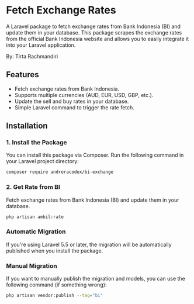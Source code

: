 # Fetch Exchange Rates

A Laravel package to fetch exchange rates from Bank Indonesia (BI) and update them in your database. This package scrapes the exchange rates from the official Bank Indonesia website and allows you to easily integrate it into your Laravel application.

By: Tirta Rachmandiri

## Features

- Fetch exchange rates from Bank Indonesia.
- Supports multiple currencies (AUD, EUR, USD, GBP, etc.).
- Update the sell and buy rates in your database.
- Simple Laravel command to trigger the rate fetch.

## Installation

### 1. Install the Package

You can install this package via Composer. Run the following command in your Laravel project directory:

```bash
composer require andreracodex/bi-exchange
```
### 2. Get Rate from BI

Fetch exchange rates from Bank Indonesia (BI) and update them in your database.

```bash
php artisan ambil:rate
```

### Automatic Migration

If you're using Laravel 5.5 or later, the migration will be automatically published when you install the package.

### Manual Migration

If you want to manually publish the migration and models, you can use the following command (if something wrong):

```bash
php artisan vendor:publish --tag="bi"
```